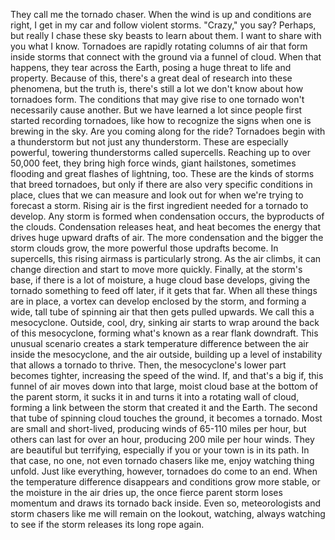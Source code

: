 
They call me the tornado chaser.
When the wind is up 
and conditions are right,
I get in my car and follow violent storms.
&quot;Crazy,&quot; you say? Perhaps, but really I
chase these sky beasts to learn about them.
I want to share with you what I know.
Tornadoes are rapidly rotating columns
of air that form inside storms
that connect with the ground via
a funnel of cloud.
When that happens, 
they tear across the Earth,
posing a huge threat to life and property.
Because of this, there&#39;s a great deal
of research into these phenomena,
but the truth is, there&#39;s still a lot
we don&#39;t know about how tornadoes form.
The conditions that may 
give rise to one tornado
won&#39;t necessarily cause another.
But we have learned a lot since
people first started recording tornadoes,
like how to recognize the signs
when one is brewing in the sky.
Are you coming along for the ride?
Tornadoes begin with a thunderstorm
but not just any thunderstorm.
These are especially powerful, towering
thunderstorms called supercells.
Reaching up to over 50,000 feet,
they bring high force winds,
giant hailstones, sometimes flooding
and great flashes of lightning, too.
These are the kinds of storms
that breed tornadoes,
but only if there are also very
specific conditions in place,
clues that we can measure and look out for
when we&#39;re trying to forecast a storm.
Rising air is the first ingredient needed
for a tornado to develop.
Any storm is formed 
when condensation occurs,
the byproducts of the clouds.
Condensation releases heat,
and heat becomes the energy that drives
huge upward drafts of air.
The more condensation
and the bigger the storm clouds grow,
the more powerful those updrafts become.
In supercells, this rising airmass 
is particularly strong.
As the air climbs, it can change direction
and start to move more quickly.
Finally, at the storm&#39;s base,
if there is a lot of moisture,
a huge cloud base develops,
giving the tornado
something to feed off later,
if it gets that far.
When all these things are in place,
a vortex can develop enclosed by the storm,
and forming a wide, tall tube of spinning
air that then gets pulled upwards.
We call this a mesocyclone.
Outside, cool, dry, sinking air
starts to wrap around the back of
this mesocyclone,
forming what&#39;s known as a
rear flank downdraft.
This unusual scenario creates 
a stark temperature difference
between the air inside the mesocyclone,
and the air outside,
building up a level of instability
that allows a tornado to thrive.
Then, the mesocyclone&#39;s lower part
becomes tighter,
increasing the speed of the wind.
If, and that&#39;s a big if,
this funnel of air moves down
into that large, moist cloud base
at the bottom of the parent storm,
it sucks it in and turns it 
into a rotating wall of cloud,
forming a link between 
the storm that created it and the Earth.
The second that tube of
spinning cloud touches the ground,
it becomes a tornado.
Most are small and short-lived,
producing winds of 65-110 miles per hour,
but others can last for over an hour,
producing 200 mile per hour winds.
They are beautiful but terrifying,
especially if you or 
your town is in its path.
In that case, no one,
not even tornado chasers like me,
enjoy watching thing unfold.
Just like everything, however,
tornadoes do come to an end.
When the temperature difference disappears
and conditions grow more stable,
or the moisture in the air dries up,
the once fierce parent storm loses
momentum and draws its tornado back inside.
Even so, meteorologists and storm chasers
like me will remain on the lookout,
watching, always watching to see
if the storm releases its long rope again.
